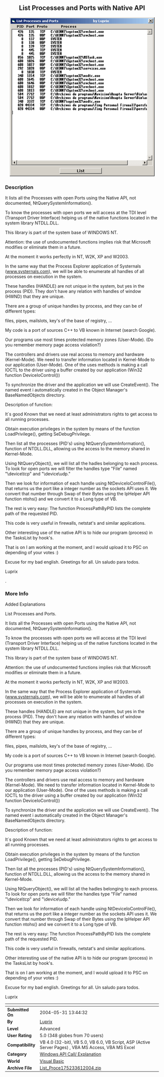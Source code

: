 ﻿<div align="center">

## List Processes and Ports with Native API

<img src="PIC200461557567282.gif">
</div>

### Description

It lists all the Processes with open Ports using the Native API, not documented, NtQuerySystemInformation().

To know the processes with open ports we will access at the TDI level (Transport Driver Interface) helping us of the native functions located in the system library NTDLL.DLL.

This library is part of the system base of WINDOWS NT.

Attention: the use of undocumented functions implies risk that Microsoft modifies or eliminate them in a future.

At the moment it works perfectly in NT, W2K, XP and W2003.

In the same way that the Process Explorer application of Systernals (www.systernals.com), we will be able to enumerate all handles of all processes on execution in the system.

These handles (HANDLE) are not unique in the system, but yes in the process (PID). They don't have any relation with handles of window (HWND) that they are unique.

There are a group of unique handles by process, and they can be of different types:

files, pipes, mailslots, key's of the base of registry, ...

My code is a port of sources C++ to VB known in Internet (search Google).

Our programs use most times protected memory zones (User-Mode). (Do you remember memory page access violation?)

The controllers and drivers use real access to memory and hardware (Kernel-Mode). We need to transfer information located in Kernel-Mode to our application (User-Mode). One of the uses methods is making a call IOCTL to the driver using a buffer created by our application (Win32 function DeviceIoControl())

To synchronize the driver and the application we will use CreateEvent(). The named event i automatically created in the Object Manager's BaseNamedObjects directory.

Description of function:

It´s good Known that we need at least administrators rights to get access to all running processes.

Obtain execution privileges in the system by means of the function LoadPrivilege(), getting SeDebugPrivilege.

Then list all the processes (PID's) using NtQuerySystemInformation(), function of NTDLL.DLL, allowing us the access to the memory shared in Kernel-Mode.

Using NtQueryObject(), we will list all the hadles belonging to each process. To look for open ports we will filter the handles type "File" named "\device\tcp" and "\device\udp."

Then we look for information of each handle using NtDeviceIoControlFile(), that returns us the port like a integer number as the sockets API uses it. We convert that number through Swap of their Bytes using the IpHelper API function ntohs() and we convert it to a Long type of VB.

The rest is very easy: The function ProcessPathByPID lists the complete path of the requested PID.

This code is very useful in firewalls, netstat's and similar applications.

Other interesting use of the native API is to hide our program (process) in the TasksList by hook's.

That is on I am working at the moment, and I would upload it to PSC on depending of your votes :)

Excuse for my bad english. Greetings for all. Un saludo para todos.

Luprix

.
 
### More Info
 
Added Explanations

List Processes and Ports.

It lists all the Processes with open Ports using the Native API, not documented, NtQuerySystemInformation().

To know the processes with open ports we will access at the TDI level (Transport Driver Interface) helping us of the native functions located in the system library NTDLL.DLL.

This library is part of the system base of WINDOWS NT.

Attention: the use of undocumented functions implies risk that Microsoft modifies or eliminate them in a future.

At the moment it works perfectly in NT, W2K, XP and W2003.

In the same way that the Process Explorer application of Systernals (www.systernals.com), we will be able to enumerate all handles of all processes on execution in the system.

These handles (HANDLE) are not unique in the system, but yes in the process (PID). They don't have any relation with handles of window (HWND) that they are unique.

There are a group of unique handles by process, and they can be of different types:

files, pipes, mailslots, key's of the base of registry, ...

My code is a port of sources C++ to VB known in Internet (search Google).

Our programs use most times protected memory zones (User-Mode). (Do you remember memory page access violation?)

The controllers and drivers use real access to memory and hardware (Kernel-Mode). We need to transfer information located in Kernel-Mode to our application (User-Mode). One of the uses methods is making a call IOCTL to the driver using a buffer created by our application (Win32 function DeviceIoControl())

To synchronize the driver and the application we will use CreateEvent(). The named event i automatically created in the Object Manager's BaseNamedObjects directory.

Description of function:

It´s good Known that we need at least administrators rights to get access to all running processes.

Obtain execution privileges in the system by means of the function LoadPrivilege(), getting SeDebugPrivilege.

Then list all the processes (PID's) using NtQuerySystemInformation(), function of NTDLL.DLL, allowing us the access to the memory shared in Kernel-Mode.

Using NtQueryObject(), we will list all the hadles belonging to each process. To look for open ports we will filter the handles type "File" named "\device\tcp" and "\device\udp."

Then we look for information of each handle using NtDeviceIoControlFile(), that returns us the port like a integer number as the sockets API uses it. We convert that number through Swap of their Bytes using the IpHelper API function ntohs() and we convert it to a Long type of VB.

The rest is very easy: The function ProcessPathByPID lists the complete path of the requested PID.

This code is very useful in firewalls, netstat's and similar applications.

Other interesting use of the native API is to hide our program (process) in the TasksList by hook's.

That is on I am working at the moment, and I would upload it to PSC on depending of your votes :)

Excuse for my bad english. Greetings for all. Un saludo para todos.

Luprix


<span>             |<span>
---                |---
**Submitted On**   |2004-05-31 13:44:32
**By**             |[Luprix](https://github.com/Planet-Source-Code/PSCIndex/blob/master/ByAuthor/luprix.md)
**Level**          |Advanced
**User Rating**    |5.0 (348 globes from 70 users)
**Compatibility**  |VB 4\.0 \(32\-bit\), VB 5\.0, VB 6\.0, VB Script, ASP \(Active Server Pages\) , VBA MS Access, VBA MS Excel
**Category**       |[Windows API Call/ Explanation](https://github.com/Planet-Source-Code/PSCIndex/blob/master/ByCategory/windows-api-call-explanation__1-39.md)
**World**          |[Visual Basic](https://github.com/Planet-Source-Code/PSCIndex/blob/master/ByWorld/visual-basic.md)
**Archive File**   |[List\_Proce175233612004\.zip](https://github.com/Planet-Source-Code/luprix-list-processes-and-ports-with-native-api__1-54119/archive/master.zip)








